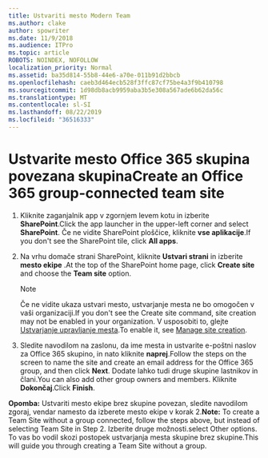 ```yaml
---
title: Ustvariti mesto Modern Team
ms.author: clake
author: spowriter
ms.date: 11/9/2018
ms.audience: ITPro
ms.topic: article
ROBOTS: NOINDEX, NOFOLLOW
localization_priority: Normal
ms.assetid: ba35d814-55b8-44e6-a70e-011b91d2bbcb
ms.openlocfilehash: caeb3d464ecb528f3ffc87cf75be4a3f9b410798
ms.sourcegitcommit: 1d98db8acb9959aba3b5e308a567ade6b62da56c
ms.translationtype: MT
ms.contentlocale: sl-SI
ms.lasthandoff: 08/22/2019
ms.locfileid: "36516333"
---
```

# <a name="create-an-office-365-group-connected-team-site"></a><span data-ttu-id="49f0f-102">Ustvarite mesto Office 365 skupina povezana skupina</span><span class="sxs-lookup"><span data-stu-id="49f0f-102">Create an Office 365 group-connected team site</span></span>

1. <span data-ttu-id="49f0f-103">Kliknite zaganjalnik app v zgornjem levem kotu in izberite **SharePoint**.</span><span class="sxs-lookup"><span data-stu-id="49f0f-103">Click the app launcher in the upper-left corner and select **SharePoint**.</span></span> <span data-ttu-id="49f0f-104">Če ne vidite SharePoint ploščice, kliknite **vse aplikacije**.</span><span class="sxs-lookup"><span data-stu-id="49f0f-104">If you don't see the SharePoint tile, click **All apps**.</span></span>
    
2. <span data-ttu-id="49f0f-105">Na vrhu domače strani SharePoint, kliknite **Ustvari strani** in izberite **mesto ekipe** .</span><span class="sxs-lookup"><span data-stu-id="49f0f-105">At the top of the SharePoint home page, click **Create site** and choose the **Team site** option.</span></span> 
    
    > [!NOTE]
    > <span data-ttu-id="49f0f-106">Če ne vidite ukaza ustvari mesto, ustvarjanje mesta ne bo omogočen v vaši organizaciji.</span><span class="sxs-lookup"><span data-stu-id="49f0f-106">If you don't see the Create site command, site creation may not be enabled in your organization.</span></span> <span data-ttu-id="49f0f-107">V usposobiti to, glejte [Ustvarjanje upravljanje mesta](https://go.microsoft.com/fwlink/?linkid=2009644).</span><span class="sxs-lookup"><span data-stu-id="49f0f-107">To enable it, see [Manage site creation](https://go.microsoft.com/fwlink/?linkid=2009644).</span></span> 
  
3. <span data-ttu-id="49f0f-108">Sledite navodilom na zaslonu, da ime mesta in ustvarite e-poštni naslov za Office 365 skupino, in nato kliknite **naprej**.</span><span class="sxs-lookup"><span data-stu-id="49f0f-108">Follow the steps on the screen to name the site and create an email address for the Office 365 group, and then click **Next**.</span></span> <span data-ttu-id="49f0f-109">Dodate lahko tudi druge skupine lastnikov in člani.</span><span class="sxs-lookup"><span data-stu-id="49f0f-109">You can also add other group owners and members.</span></span> <span data-ttu-id="49f0f-110">Kliknite **Dokončaj**.</span><span class="sxs-lookup"><span data-stu-id="49f0f-110">Click **Finish**.</span></span>
  
 <span data-ttu-id="49f0f-111">**Opomba:** Ustvariti mesto ekipe brez skupine povezan, sledite navodilom zgoraj, vendar namesto da izberete mesto ekipe v korak 2.</span><span class="sxs-lookup"><span data-stu-id="49f0f-111">**Note:** To create a Team Site without a group connected, follow the steps above, but instead of selecting Team Site in Step 2.</span></span> <span data-ttu-id="49f0f-112">Izberite druge možnosti.</span><span class="sxs-lookup"><span data-stu-id="49f0f-112">select Other options.</span></span> <span data-ttu-id="49f0f-113">To vas bo vodil skozi postopek ustvarjanja mesta skupine brez skupine.</span><span class="sxs-lookup"><span data-stu-id="49f0f-113">This will guide you through creating a Team Site without a group.</span></span> 
    

